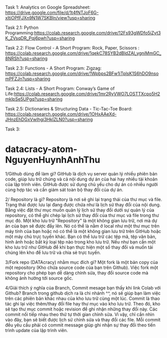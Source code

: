 Task 1: Analytics on Google Spreadsheet: https://drive.google.com/file/d/1t4fNTJoF6G-xltiOPfFJXn9N1W7SKBln/view?usp=sharing


Task 2.1: Python Programming:https://colab.research.google.com/drive/12Fs93gWDfo5iZyt3K_ZVsqDR_Pqj6pwh?usp=sharing

Task 2.2: Flow Control - A Short Program: Rock, Paper, Scissors : https://colab.research.google.com/drive/1qekC78SYB2dBldZAI_ygniMmGC_8NRSh?usp=sharing       
        
Task 2.3: Functions - A Short Program: Zigzag: https://colab.research.google.com/drive/1Wpbps2BFw1iTplsK1S6hDO9nsomPFZJn?usp=sharing       
        
Task 2.4: Lists - A Short Program: Conway’s Game of Life:https://colab.research.google.com/drive/1mr2RyVWO7LOSTTXcpo5H2mklpSe5UPgq?usp=sharing       
        
Task 2.5: Dictionaries & Structuring Data - Tic-Tac-Toe Board: https://colab.research.google.com/drive/1OHxAAeXd-JHnzEhDGxVwIhgi3HkIZLN0?usp=sharing       



Task 3:

# datacracy-atom-NguyenHuynhAnhThu
1/Github dùng để làm gì?
GitHub là dịch vụ server quản lý nhiều phiên bản code, giúp lưu trữ chúng và cả nội dung dự án của hai hay nhiều tài khoản của lập trình viên.
GitHub được sử dụng chủ yếu cho dự án có nhiều người cùng hợp tác và cần giám sát toàn bộ thay đổi của dự án.

2/ Repository là gì?
Repository là nơi sẽ ghi lại trạng thái của thư mục và file. Trạng thái được lưu lại đang được chứa như là lịch sử thay đổi của nội dung. Bằng việc đặt thư mục muốn quản lý lịch sử thay đổi dưới sự quản lý của repository, có thể ghi chép lại lịch sử thay đổi của thư mục và file trong thư mục đó.
Một kho lưu trữ "Repository" là một không gian lưu trữ, nơi mà dự án của bạn sẽ được đẩy lên. Nó có thể là nằm ở local như một thư mục trên máy tính của bạn hoặc nó có thể là một không gian lưu trữ trên GitHub hoặc một máy chủ trực tuyến khác. Bạn có thể lưu trữ các tệp mã, tệp văn bản, hình ảnh hoặc bất kỳ loại tệp nào trong kho lưu trữ. Nếu như bạn cần một kho lưu trữ như GitHub để khi bạn thực hiện một số thay đổi và muốn tải chúng lên kho để lưu trữ và chia sẻ trực tuyến. 

3/Fork repo (DATAcracy) nhằm mục đích gì?
Một fork là một bản copy của một repository (Kho chứa source code của bạn trên Github). Việc fork một repository cho phép bạn dễ dàng chỉnh sửa, thay đổi source code mà không ảnh hưởng tới source gốc. 


4/Giải thích ý nghĩa của Branch, Commit mesage bạn thấy khi link Colab với Github?
Branch trong github dịch ra là chi nhánh ^^, nó sẽ giúp bạn làm việc trên các phiên bản khác nhau của kho lưu trữ cùng một lúc.
Commit là thao tác ghi lại việc thêm/thay đổi file hay thư mục vào kho lưu trữ. Theo đó, kho sẽ tạo thư mục commit hoặc revision để ghi nhận những thay đổi này. Các commit nối tiếp nhau theo thứ tự thời gian chỉnh sửa. Vì vậy, chỉ cần nhìn vào đây, bạn sẽ biết được lịch sử chỉnh sửa và thay đổi các file. Mỗi commit đều yêu cầu phải có commit message giúp ghi nhận sự thay đổi theo tiến trình update của lập trình viên.
